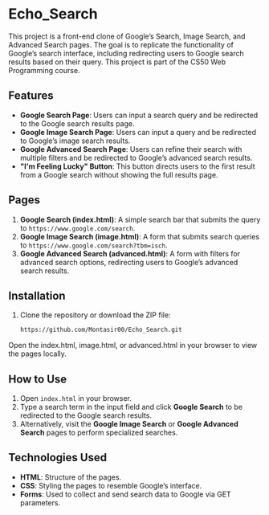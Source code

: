 # Echo_Search
This project is a front-end clone of Google’s Search, Image Search, and Advanced Search pages. The goal is to replicate the functionality of Google’s search interface, including redirecting users to Google search results based on their query. This project is part of the CS50 Web Programming course.
## Features

- **Google Search Page**: Users can input a search query and be redirected to the Google search results page.
- **Google Image Search Page**: Users can input a query and be redirected to Google’s image search results.
- **Google Advanced Search Page**: Users can refine their search with multiple filters and be redirected to Google’s advanced search results.
- **"I'm Feeling Lucky" Button**: This button directs users to the first result from a Google search without showing the full results page.

## Pages

1. **Google Search (index.html)**: A simple search bar that submits the query to `https://www.google.com/search`.
2. **Google Image Search (image.html)**: A form that submits search queries to `https://www.google.com/search?tbm=isch`.
3. **Google Advanced Search (advanced.html)**: A form with filters for advanced search options, redirecting users to Google’s advanced search results.

## Installation

1. Clone the repository or download the ZIP file:
   ```bash
   https://github.com/Montasir00/Echo_Search.git
  Open the index.html, image.html, or advanced.html in your browser to view the pages locally.
## How to Use

1. Open `index.html` in your browser.
2. Type a search term in the input field and click **Google Search** to be redirected to the Google search results.
3. Alternatively, visit the **Google Image Search** or **Google Advanced Search** pages to perform specialized searches.

## Technologies Used

- **HTML**: Structure of the pages.
- **CSS**: Styling the pages to resemble Google’s interface.
- **Forms**: Used to collect and send search data to Google via GET parameters.
